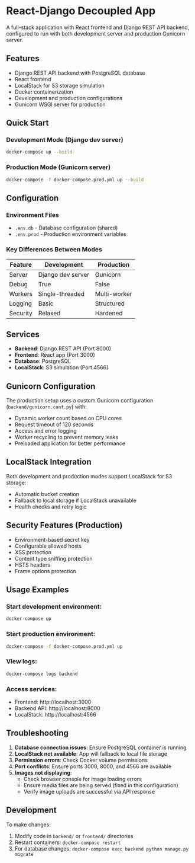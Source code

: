 # React-Django Decoupled App

A full-stack application with React frontend and Django REST API backend, configured to run with both development server and production Gunicorn server.

## Features

- Django REST API backend with PostgreSQL database
- React frontend
- LocalStack for S3 storage simulation
- Docker containerization
- Development and production configurations
- Gunicorn WSGI server for production

## Quick Start

### Development Mode (Django dev server)
```bash
docker-compose up --build
```

### Production Mode (Gunicorn server)
```bash
docker-compose -f docker-compose.prod.yml up --build
```

## Configuration

### Environment Files

- `.env.db` - Database configuration (shared)
- `.env.prod` - Production environment variables

### Key Differences Between Modes

| Feature | Development | Production |
|---------|-------------|------------|
| Server | Django dev server | Gunicorn |
| Debug | True | False |
| Workers | Single-threaded | Multi-worker |
| Logging | Basic | Structured |
| Security | Relaxed | Hardened |

## Services

- **Backend**: Django REST API (Port 8000)
- **Frontend**: React app (Port 3000)
- **Database**: PostgreSQL
- **LocalStack**: S3 simulation (Port 4566)

## Gunicorn Configuration

The production setup uses a custom Gunicorn configuration (`backend/gunicorn.conf.py`) with:

- Dynamic worker count based on CPU cores
- Request timeout of 120 seconds
- Access and error logging
- Worker recycling to prevent memory leaks
- Preloaded application for better performance

## LocalStack Integration

Both development and production modes support LocalStack for S3 storage:

- Automatic bucket creation
- Fallback to local storage if LocalStack unavailable
- Health checks and retry logic

## Security Features (Production)

- Environment-based secret key
- Configurable allowed hosts
- XSS protection
- Content type sniffing protection
- HSTS headers
- Frame options protection

## Usage Examples

### Start development environment:
```bash
docker-compose up
```

### Start production environment:
```bash
docker-compose -f docker-compose.prod.yml up
```

### View logs:
```bash
docker-compose logs backend
```

### Access services:
- Frontend: http://localhost:3000
- Backend API: http://localhost:8000
- LocalStack: http://localhost:4566

## Troubleshooting

1. **Database connection issues**: Ensure PostgreSQL container is running
2. **LocalStack not available**: App will fallback to local file storage
3. **Permission errors**: Check Docker volume permissions
4. **Port conflicts**: Ensure ports 3000, 8000, and 4566 are available
5. **Images not displaying**:
   - Check browser console for image loading errors
   - Ensure media files are being served (fixed in this configuration)
   - Verify image uploads are successful via API response

## Development

To make changes:
1. Modify code in `backend/` or `frontend/` directories
2. Restart containers: `docker-compose restart`
3. For database changes: `docker-compose exec backend python manage.py migrate`
